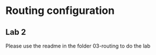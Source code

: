 <!-- .slide: class="exercice" -->

# Routing configuration

## Lab 2

Please use the readme in the folder 03-routing to do the lab
